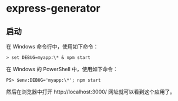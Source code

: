 # express-generator

## 启动

在 Windows 命令行中，使用如下命令：

```
> set DEBUG=myapp:\* & npm start
```

在 Windows 的 PowerShell 中，使用如下命令：

```
PS> $env:DEBUG='myapp:\*'; npm start
```

然后在浏览器中打开 http://localhost:3000/ 网址就可以看到这个应用了。
